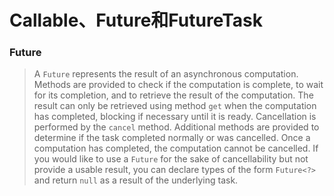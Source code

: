 # Callable、Future和FutureTask

### Future

> A `Future` represents the result of an asynchronous computation. Methods are provided to check if the computation is complete, to wait for its completion, and to retrieve the result of the computation. The result can only be retrieved using method `get` when the computation has completed, blocking if necessary until it is ready. Cancellation is performed by the `cancel` method. Additional methods are provided to determine if the task completed normally or was cancelled. Once a computation has completed, the computation cannot be cancelled. If you would like to use a `Future` for the sake of cancellability but not provide a usable result, you can declare types of the form `Future<?>` and return `null` as a result of the underlying task.